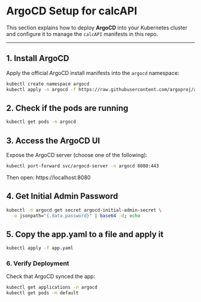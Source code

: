 # ArgoCD Setup for calcAPI

This section explains how to deploy **ArgoCD** into your Kubernetes cluster and configure it to manage the `calcAPI` manifests in this repo.

---

## 1. Install ArgoCD

Apply the official ArgoCD install manifests into the `argocd` namespace:

```bash
kubectl create namespace argocd
kubectl apply -n argocd -f https://raw.githubusercontent.com/argoproj/argo-cd/stable/manifests/install.yaml
```

## 2. Check if the pods are running

```bash
kubectl get pods -n argocd
```

## 3. Access the ArgoCD UI
Expose the ArgoCD server (choose one of the following):

```bash
kubectl port-forward svc/argocd-server -n argocd 8080:443
```
Then open: https://localhost:8080

## 4. Get Initial Admin Password
```bash
kubectl -n argocd get secret argocd-initial-admin-secret \
  -o jsonpath="{.data.password}" | base64 -d; echo
```
## 5. Copy the app.yaml to a file and apply it
```bash
kubectl apply -f app.yaml
```
### 6. Verify Deployment
Check that ArgoCD synced the app:
```bash
kubectl get applications -n argocd
kubectl get pods -n default
```
